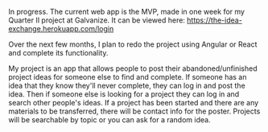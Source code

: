 In progress. The current web app is the MVP, made in one week for my Quarter II 
project at Galvanize. It can be viewed here: https://the-idea-exchange.herokuapp.com/login

Over the next few months, I plan to redo the project using Angular or React and
complete its functionality. 

My project is an app that allows people to post their abandoned/unfinished
project ideas for someone else to find and complete. If someone has an idea
that they know they'll never complete, they can log in and post the idea. Then
if someone else is looking for a project they can log in and search other
people's ideas. If a project has been started and there are any materials to be
transferred, there will be contact info for the poster. Projects will be
searchable by topic or you can ask for a random idea.


